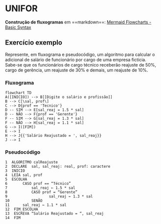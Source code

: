 # UNIFOR
**Construção de fluxogramas** em ==markdown==: [Mermaid Flowcharts - Basic Syntax](https://mermaid.js.org/syntax/flowchart.html)

## Exercício exemplo
Represente, em fluxograma e pseudocódigo, um algoritmo para calcular o adicional de salário de funcionário por cargo de uma empresa fictícia. Sabe-se que os funcionários de cargo técnico receberão reajuste de 50%, cargo de gerência, um reajuste de 30% e demais, um reajuste de 10%. 

### Fluxograma
```mermaid
flowchart TD
A([INICIO]) --> B[[Digite o salário e profissão]]
B --> C[\sal, prof\]
C --> D{prof == 'Tecnico'}
D -- SIM --> E[sal_reaj = 1.5 * sal]
D -- NÃO --> F{prof == 'Gerente'}
F -- SIM --> G[sal_reaj = 1.3 * sal]
F -- NÂO --> H[sal_reaj = 1.1 * sal]
G --> I([FIM])
E --> I
H --> J{{'Salário Reajustado = ', sal_reaj}}
J --> I
```
### Pseudocódigo
```
1  ALGORITMO calReajuste
2  DECLARE  sal, sal_reaj: real, prof: caractere
3  INICIO
4  LEIA sal, prof
5  ESCOLHA
6      	CASO prof == “Técnico”
7           sal_reaj ← 1.5 * sal
8 			CASO prof = “Gerente”
9  					sal_reaj ← 1.3 * sal
10 			SENÃO
11      sal_reaj ← 1.1 * sal
12  FIM_ESCOLHA
13  ESCREVA “Salário Reajustado = “, sal_reaj
14  FIM
```
